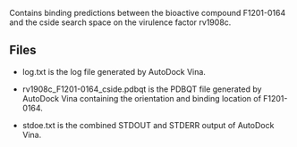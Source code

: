 Contains binding predictions between the bioactive compound F1201-0164 and the cside search space on the virulence factor rv1908c.

## Files

- log.txt is the log file generated by AutoDock Vina.

- rv1908c_F1201-0164_cside.pdbqt is the PDBQT file generated by AutoDock Vina containing the orientation and binding location of F1201-0164.

- stdoe.txt is the combined STDOUT and STDERR output of AutoDock Vina.


